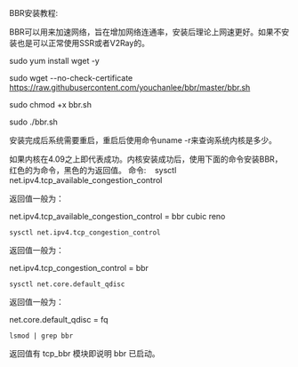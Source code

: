 BBR安装教程:

BBR可以用来加速网络，旨在增加网络连通率，安装后理论上网速更好。如果不安装也是可以正常使用SSR或者V2Ray的。

sudo yum install wget -y

sudo wget --no-check-certificate https://raw.githubusercontent.com/youchanlee/bbr/master/bbr.sh 

sudo chmod +x bbr.sh

sudo ./bbr.sh

安装完成后系统需要重启，重启后使用命令uname -r来查询系统内核是多少。

如果内核在4.09之上即代表成功。内核安装成功后，使用下面的命令安装BBR，红色的为命令，黑色的为返回值。
命令:
    sysctl net.ipv4.tcp_available_congestion_control

返回值一般为：

net.ipv4.tcp_available_congestion_control = bbr cubic reno

    sysctl net.ipv4.tcp_congestion_control

返回值一般为：

net.ipv4.tcp_congestion_control = bbr

    sysctl net.core.default_qdisc

返回值一般为：

net.core.default_qdisc = fq

    lsmod | grep bbr

返回值有 tcp_bbr 模块即说明 bbr 已启动。

